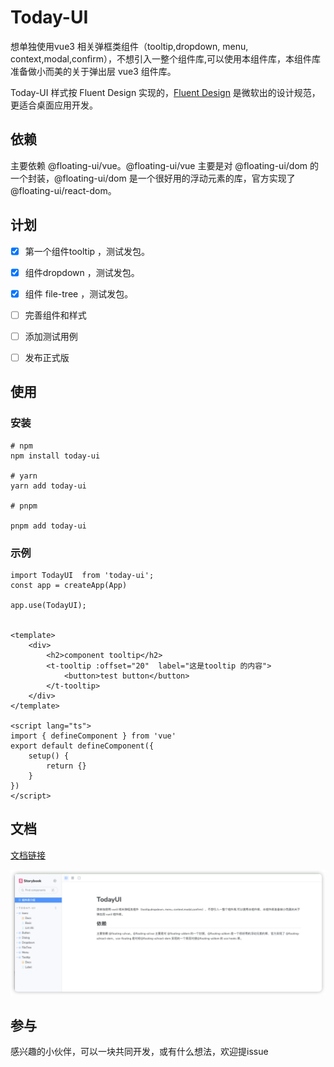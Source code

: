 # Today-UI

想单独使用vue3 相关弹框类组件（tooltip,dropdown, menu, context,modal,confirm），不想引入一整个组件库,可以使用本组件库，本组件库准备做小而美的关于弹出层 vue3 组件库。

Today-UI 样式按 Fluent Design 实现的，[Fluent Design](https://fluent2.microsoft.design/get-started/design) 是微软出的设计规范，更适合桌面应用开发。

## 依赖

主要依赖 @floating-ui/vue。@floating-ui/vue 主要是对 @floating-ui/dom 的一个封装，@floating-ui/dom 是一个很好用的浮动元素的库，官方实现了 @floating-ui/react-dom。

## 计划

- [x]  第一个组件tooltip ，测试发包。

- [x] 组件dropdown ，测试发包。

- [x] 组件 file-tree ，测试发包。

- [ ] 完善组件和样式

- [ ] 添加测试用例

- [ ] 发布正式版




## 使用

### 安装

```
# npm
npm install today-ui

# yarn
yarn add today-ui

# pnpm

pnpm add today-ui

```

### 示例

```
import TodayUI  from 'today-ui';
const app = createApp(App)

app.use(TodayUI);


<template>
    <div>
        <h2>component tooltip</h2>
        <t-tooltip :offset="20"  label="这是tooltip 的内容">
            <button>test button</button>
        </t-tooltip>
    </div>
</template>
 
<script lang="ts">
import { defineComponent } from 'vue'
export default defineComponent({
    setup() {
        return {}
    }
})
</script>

```

## 文档

[文档链接](https://wflixu.github.io/Today-UI/?path=/docs/%E7%BB%84%E4%BB%B6%E5%BA%93%E4%BB%8B%E7%BB%8D--docs)


![](./public/imgs/docs.png)

## 参与

感兴趣的小伙伴，可以一块共同开发，或有什么想法，欢迎提issue










